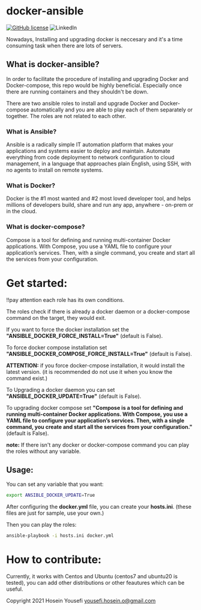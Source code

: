 # docker-ansible
[![GitHub license](https://img.shields.io/github/license/hosein-yousefii/docker-ansible)](https://github.com/hosein-yousefii/docker-ansible/blob/master/LICENSE)
![LinkedIn](https://shields.io/badge/style-hoseinyousefii-black?logo=linkedin&label=LinkedIn&link=https://www.linkedin.com/in/hoseinyousefi)


Nowadays, Installing and upgrading docker is neccesary and it's a time consuming task when there are lots of servers.

## What is docker-ansible?

In order to facilitate the procedure of installing and upgrading Docker and Docker-compose, this repo would be highly beneficial. Especially once there are running containers and they shouldn't be down.

There are two ansible roles to install and upgrade Docker and Docker-compose automatically and you are able to play each of them separately or together. The roles are not related to each other.

### What is Ansible?

Ansible is a radically simple IT automation platform that makes your applications and systems easier to deploy and maintain. Automate everything from code deployment to network configuration to cloud management, in a language that approaches plain English, using SSH, with no agents to install on remote systems.

### What is Docker?

Docker is the #1 most wanted and #2 most loved developer tool, and helps millions of developers build, share and run any app, anywhere - on-prem or in the cloud.

### What is docker-compose?

Compose is a tool for defining and running multi-container Docker applications. With Compose, you use a YAML file to configure your application’s services. Then, with a single command, you create and start all the services from your configuration.

# Get started:

!!pay attention each role has its own conditions.

The roles check if there is already a docker daemon or a docker-compose command on the target, they would exit.

If you want to force the docker installation set the **"ANSIBLE_DOCKER_FORCE_INSTALL=True"** (default is False).

To force docker compose installation set **"ANSIBLE_DOCKER_COMPOSE_FORCE_INSTALL=True"** (default is False).

**ATTENTION:** if you force docker-cmpose installation, it would install the latest version. (it is recommended do not use it when you know the command exist.)

To Upgrading a docker daemon you can set **"ANSIBLE_DOCKER_UPDATE=True"**  (default is False).

To upgrading docker compose set **"Compose is a tool for defining and running multi-container Docker applications. With Compose, you use a YAML file to configure your application’s services. Then, with a single command, you create and start all the services from your configuration."**  (default is False).

**note:** If there isn't any docker or docker-compose command you can play the roles without any variable.

## Usage:

You can set any variable that you want:

```bash
export ANSIBLE_DOCKER_UPDATE=True
```
After configuring the **docker.yml** file, you can create your **hosts.ini**. (these files are just for sample, use your own.)

Then you can play the roles:

```bash
ansible-playbook -i hosts.ini docker.yml
```


# How to contribute:

Currently, it works with Centos and Ubuntu (centos7 and ubuntu20 is tested), you can add other distributions or other feautures which can be useful.

Copyright 2021 Hosein Yousefi <yousefi.hosein.o@gmail.com>

